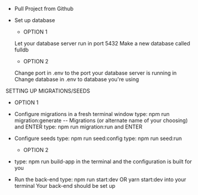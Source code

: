 - Pull Project from Github

- Set up database 

  * OPTION 1

  Let your database server run in port 5432
  Make a new database called fulldb

  * OPTION 2

  Change port in .env to the port your database server is running in
  Change database in .env to database you're using

SETTING UP MIGRATIONS/SEEDS 

  * OPTION 1 

- Configure migrations in a fresh terminal window
  type: npm run migration:generate -- Migrations (or alternate name of your choosing) and ENTER
  type: npm run migration:run and ENTER

- Configure seeds 
  type: npm run seed:config 
  type: npm run seed:run 

  * OPTION 2 

- type: npm run build-app in the terminal and the configuration is built for you 

- Run the back-end 
  type: npm run start:dev OR yarn start:dev into your terminal 
Your back-end should be set up